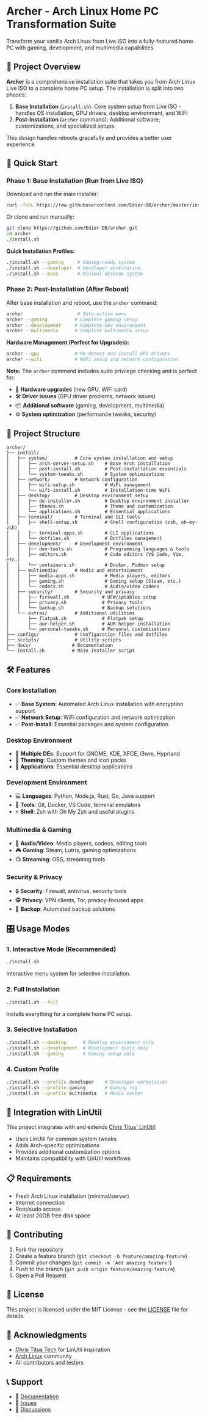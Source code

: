 # Archer - Arch Linux Home PC Transformation Suite

Transform your vanilla Arch Linux from Live ISO into a fully-featured home PC with gaming, development, and multimedia capabilities.

## 🎯 Project Overview

**Archer** is a comprehensive installation suite that takes you from Arch Linux Live ISO to a complete home PC setup. The installation is split into two phases:

1. **Base Installation** (`install.sh`): Core system setup from Live ISO - handles OS installation, GPU drivers, desktop environment, and WiFi
2. **Post-Installation** (`archer` command): Additional software, customizations, and specialized setups

This design handles reboots gracefully and provides a better user experience.

## 🚀 Quick Start

### Phase 1: Base Installation (Run from Live ISO)

Download and run the main installer:
```bash
curl -fsSL https://raw.githubusercontent.com/Edior-DB/archer/master/install.sh | bash
```

Or clone and run manually:
```bash
git clone https://github.com/Edior-DB/archer.git
cd archer
./install.sh
```

**Quick Installation Profiles:**
```bash
./install.sh --gaming     # Gaming-ready system
./install.sh --developer  # Developer workstation
./install.sh --base       # Minimal desktop system
```

### Phase 2: Post-Installation (After Reboot)

After base installation and reboot, use the `archer` command:
```bash
archer                    # Interactive menu
archer --gaming          # Complete gaming setup
archer --development     # Complete dev environment
archer --multimedia      # Complete multimedia setup
```

**Hardware Management (Perfect for Upgrades):**
```bash
archer --gpu             # Re-detect and install GPU drivers
archer --wifi            # WiFi setup and network configuration
```

**Note:** The `archer` command includes sudo privilege checking and is perfect for:
- 🔧 **Hardware upgrades** (new GPU, WiFi card)
- 🛠️ **Driver issues** (GPU driver problems, network issues)
- 📦 **Additional software** (gaming, development, multimedia)
- ⚙️ **System optimization** (performance tweaks, security)

## 📁 Project Structure

```
archer/
├── install/
│   ├── system/          # Core system installation and setup
│   │   ├── arch-server-setup.sh    # Base Arch installation
│   │   ├── post-install.sh         # Post-installation essentials
│   │   └── system-tweaks.sh        # System optimizations
│   ├── network/         # Network configuration
│   │   ├── wifi-setup.sh           # WiFi management
│   │   └── wifi-install.sh         # Installation-time WiFi
│   ├── desktop/         # Desktop environment setup
│   │   ├── de-installer.sh         # Desktop environment installer
│   │   ├── themes.sh               # Theme and customization
│   │   └── applications.sh         # Essential applications
│   ├── terminal/        # Terminal and CLI tools
│   │   ├── shell-setup.sh          # Shell configuration (zsh, oh-my-zsh)
│   │   ├── terminal-apps.sh        # CLI applications
│   │   └── dotfiles.sh             # Dotfiles management
│   ├── development/     # Development environment
│   │   ├── dev-tools.sh            # Programming languages & tools
│   │   ├── editors.sh              # Code editors (VS Code, Vim, etc.)
│   │   └── containers.sh           # Docker, Podman setup
│   ├── multimedia/      # Media and entertainment
│   │   ├── media-apps.sh           # Media players, editors
│   │   ├── gaming.sh               # Gaming setup (Steam, etc.)
│   │   └── codecs.sh               # Audio/video codecs
│   ├── security/        # Security and privacy
│   │   ├── firewall.sh            # UFW/iptables setup
│   │   ├── privacy.sh             # Privacy tools
│   │   └── backup.sh              # Backup solutions
│   └── extras/          # Additional utilities
│       ├── flatpak.sh             # Flatpak setup
│       ├── aur-helper.sh          # AUR helper installation
│       └── personal-tweaks.sh     # Personal customizations
├── configs/             # Configuration files and dotfiles
├── scripts/             # Utility scripts
├── docs/               # Documentation
└── install.sh          # Main installer script
```

## 🛠 Features

### Core Installation
- ✅ **Base System**: Automated Arch Linux installation with encryption support
- ✅ **Network Setup**: WiFi configuration and network optimization
- ✅ **Post-Install**: Essential packages and system configuration

### Desktop Environment
- 🔄 **Multiple DEs**: Support for GNOME, KDE, XFCE, i3wm, Hyprland
- 🎨 **Theming**: Custom themes and icon packs
- 📱 **Applications**: Essential desktop applications

### Development Environment
- 💻 **Languages**: Python, Node.js, Rust, Go, Java support
- 🔧 **Tools**: Git, Docker, VS Code, terminal emulators
- ⚡ **Shell**: Zsh with Oh My Zsh and useful plugins

### Multimedia & Gaming
- 🎵 **Audio/Video**: Media players, codecs, editing tools
- 🎮 **Gaming**: Steam, Lutris, gaming optimizations
- 📺 **Streaming**: OBS, streaming tools

### Security & Privacy
- 🔒 **Security**: Firewall, antivirus, security tools
- 🕵️ **Privacy**: VPN clients, Tor, privacy-focused apps
- 💾 **Backup**: Automated backup solutions

## 🎛 Usage Modes

### 1. Interactive Mode (Recommended)
```bash
./install.sh
```
Interactive menu system for selective installation.

### 2. Full Installation
```bash
./install.sh --full
```
Installs everything for a complete home PC setup.

### 3. Selective Installation
```bash
./install.sh --desktop      # Desktop environment only
./install.sh --development  # Development tools only
./install.sh --gaming       # Gaming setup only
```

### 4. Custom Profile
```bash
./install.sh --profile developer    # Developer workstation
./install.sh --profile gaming       # Gaming rig
./install.sh --profile multimedia   # Media center
```

## 🔧 Integration with LinUtil

This project integrates with and extends [Chris Titus' LinUtil](https://github.com/ChrisTitusTech/linutil):

- Uses LinUtil for common system tweaks
- Adds Arch-specific optimizations
- Provides additional customization options
- Maintains compatibility with LinUtil workflows

## 📋 Requirements

- Fresh Arch Linux installation (minimal/server)
- Internet connection
- Root/sudo access
- At least 20GB free disk space

## 🤝 Contributing

1. Fork the repository
2. Create a feature branch (`git checkout -b feature/amazing-feature`)
3. Commit your changes (`git commit -m 'Add amazing feature'`)
4. Push to the branch (`git push origin feature/amazing-feature`)
5. Open a Pull Request

## 📄 License

This project is licensed under the MIT License - see the [LICENSE](LICENSE) file for details.

## 🙏 Acknowledgments

- [Chris Titus Tech](https://github.com/ChrisTitusTech) for LinUtil inspiration
- [Arch Linux](https://archlinux.org/) community
- All contributors and testers

## 📞 Support

- 📖 [Documentation](docs/)
- 🐛 [Issues](https://github.com/Edior-DB/archer/issues)
- 💬 [Discussions](https://github.com/Edior-DB/archer/discussions)
